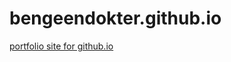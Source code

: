 # bengeendokter.github.io
<a href="https://bengeendokter.github.io">portfolio  site for github.io</a>
